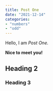 ```yaml
---
title: Post One
date: "2021-12-14"
categories: 
- "numbers"
- "odd"
---
```


Hello, I am _Post One._

**Nice to meet you!**

## Heading 2

### Heading 3
